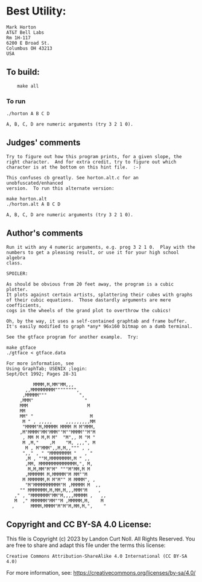 # Best Utility:

	Mark Horton
	AT&T Bell Labs
	Rm 1H-117
	6200 E Broad St.
	Columbus OH 43213
	USA

## To build:

        make all

### To run

	./horton A B C D

	A, B, C, D are numeric arguments (try 3 2 1 0).

## Judges' comments

    Try to figure out how this program prints, for a given slope, the
    right character.  And for extra credit, try to figure out which
    character is at the bottom on this hint file.  :-)

    This confuses cb greatly. See horton.alt.c for an unobfuscated/enhanced
    version.  To run this alternate version:

	make horton.alt
	./horton.alt A B C D

	A, B, C, D are numeric arguments (try 3 2 1 0).

## Author's comments

    Run it with any 4 numeric arguments, e.g. prog 3 2 1 0.  Play with the
    numbers to get a pleasing result, or use it for your high school algebra
    class.

    SPOILER:

    As should be obvious from 20 feet away, the program is a cubic plotter.
    It plots against certain artists, splattering their cubes with graphs
    of their cubic equations.  Those dastardly arguments are mere coefficients,
    cogs in the wheels of the grand plot to overthrow the cubics!

    Oh, by the way, it uses a self-contained graphtab and frame buffer.
    It's easily modified to graph *any* 96x160 bitmap on a dumb terminal.

    See the gtface program for another example.  Try:

	make gtface
	./gtface < gtface.data

    For more information, see
    Using GraphTab; USENIX ;login:
    Sept/Oct 1992; Pages 28-31

              MMMM,M,MM"MM,,,
           ,,MMMMMMMMM"""""""",
          ,MMMMM"""            ",
         ,MMM"                   "
         MMM                      M
         MM
         MM" "                     M
          M " , ,,,,,     ,,,,,,,,,MM
          "MMMM"M,MMMMM MMMM M M"MMM,
         ,M"MMMM"MM"MMM""M""MMMM""M"M
          , MM M M,M M"  "M",, M "M "
          M ,M,"    ,M    "M, ,,,", M
           M , M"MMM",,M,M,,""" , ,
          ",," , " "MMMMMMMM "   , "
           ,M , ""M,MMMMMMMM,M " ,,
           ,MM, MMMMMMMMMMMMMM,", M,
            M,M,MM"M"M" """M"MM,M M
           ,MMMMMM M,MMMMM"M MM""M
          M MMMMMM,M M"M"" M MMMM", ,
           "M"MMMMMMMMMM"M ,MMMMM M  ,,
         "" MMMMMMM,M,MM,M,,,MMM"M    ,
       ," , "MMMMMMM"MM"M,,,,MMMMM ,   ,,
       M  ," MMMMMM"MM""M ,MMMMM,M,    M
      ,      MMMM,MMMM"M"M"M,MM,M,",    "

## Copyright and CC BY-SA 4.0 License:

This file is Copyright (c) 2023 by Landon Curt Noll.  All Rights Reserved.
You are free to share and adapt this file under the terms this license:

    Creative Commons Attribution-ShareAlike 4.0 International (CC BY-SA 4.0)

For more information, see: https://creativecommons.org/licenses/by-sa/4.0/
